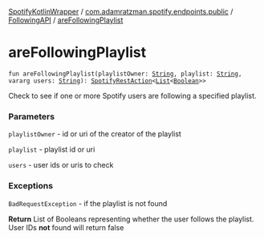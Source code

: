 [SpotifyKotlinWrapper](../../index.md) / [com.adamratzman.spotify.endpoints.public](../index.md) / [FollowingAPI](index.md) / [areFollowingPlaylist](./are-following-playlist.md)

# areFollowingPlaylist

`fun areFollowingPlaylist(playlistOwner: `[`String`](https://kotlinlang.org/api/latest/jvm/stdlib/kotlin/-string/index.html)`, playlist: `[`String`](https://kotlinlang.org/api/latest/jvm/stdlib/kotlin/-string/index.html)`, vararg users: `[`String`](https://kotlinlang.org/api/latest/jvm/stdlib/kotlin/-string/index.html)`): `[`SpotifyRestAction`](../../com.adamratzman.spotify.main/-spotify-rest-action/index.md)`<`[`List`](https://kotlinlang.org/api/latest/jvm/stdlib/kotlin.collections/-list/index.html)`<`[`Boolean`](https://kotlinlang.org/api/latest/jvm/stdlib/kotlin/-boolean/index.html)`>>`

Check to see if one or more Spotify users are following a specified playlist.

### Parameters

`playlistOwner` - id or uri of the creator of the playlist

`playlist` - playlist id or uri

`users` - user ids or uris to check

### Exceptions

`BadRequestException` - if the playlist is not found

**Return**
List of Booleans representing whether the user follows the playlist. User IDs **not** found will return false

